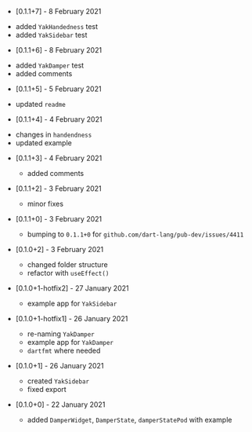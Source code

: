 * [0.1.1+7] - 8 February 2021
 - added  `YakHandedness` test 
 - added  `YakSidebar` test 

* [0.1.1+6] - 8 February 2021
 - added `YakDamper` test 
 - added comments

* [0.1.1+5] - 5 February 2021
 -  updated `readme`

* [0.1.1+4] - 4 February 2021
 -  changes in `handendness` 
 -  updated example

* [0.1.1+3] - 4 February 2021
  -  added comments

* [0.1.1+2] - 3 February 2021
  -  minor fixes

* [0.1.1+0] - 3 February 2021
  -  bumping to `0.1.1+0` for `github.com/dart-lang/pub-dev/issues/4411`

* [0.1.0+2] - 3 February 2021
  -  changed folder structure
  -  refactor with `useEffect()`

* [0.1.0+1-hotfix2] - 27 January 2021
  -  example app for `YakSidebar`

* [0.1.0+1-hotfix1] - 26 January 2021
  -  re-naming `YakDamper`
  -  example app for `YakDamper`
  -  `dartfmt` where needed 

* [0.1.0+1] - 26 January 2021
  -  created `YakSidebar`
  -  fixed export

* [0.1.0+0] - 22 January 2021
  -  added `DamperWidget`, `DamperState`, `damperStatePod` with example